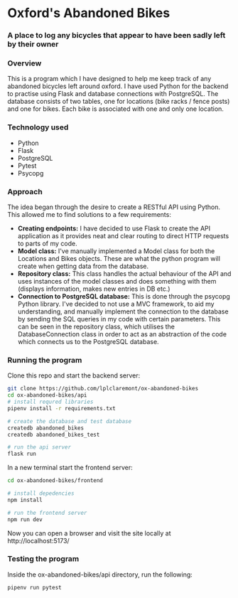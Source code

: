# Oxford's Abandoned Bikes
### A place to log any bicycles that appear to have been sadly left by their owner

### Overview
This is a program which I have designed to help me keep track of any abandoned bicycles left around oxford. I have used Python for the backend to practise using Flask and database connections with PostgreSQL.
The database consists of two tables, one for locations (bike racks / fence posts) and one for bikes. Each bike is associated with one and only one location.

### Technology used
- Python
- Flask
- PostgreSQL
- Pytest
- Psycopg

### Approach
The idea began through the desire to create a RESTful API using Python. This allowed me to find solutions to a few requirements:
- **Creating endpoints:**
I have decided to use Flask to create the API application as it provides neat and clear routing to direct HTTP requests to parts of my code.
- **Model class:**
I've manually implemented a Model class for both the Locations and Bikes objects. These are what the python program will create when getting data from the database.
- **Repository class:**
This class handles the actual behaviour of the API and uses instances of the model classes and does something with them (displays information, makes new entries in DB etc.)
- **Connection to PostgreSQL database:**
This is done through the psycopg Python library. I've decided to not use a MVC framework, to aid my understanding, and manually implement the connection to the database by sending the SQL queries in my code with certain parameters. This can be seen in the repository class, which utilises the DatabaseConnection class in order to act as an abstraction of the code which connects us to the PostgreSQL database.

### Running the program
Clone this repo and start the backend server:
```bash
git clone https://github.com/lplclaremont/ox-abandoned-bikes
cd ox-abandoned-bikes/api
# install requred libraries
pipenv install -r requirements.txt

# create the database and test database
createdb abandoned_bikes
createdb abandoned_bikes_test

# run the api server
flask run
```
In a new terminal start the frontend server:

```bash
cd ox-abandoned-bikes/frontend

# install depedencies
npm install

# run the frontend server
npm run dev
```

Now you can open a browser and visit the site locally at http://localhost:5173/

### Testing the program
Inside the ox-abandoned-bikes/api directory, run the following:

```bash
pipenv run pytest
```